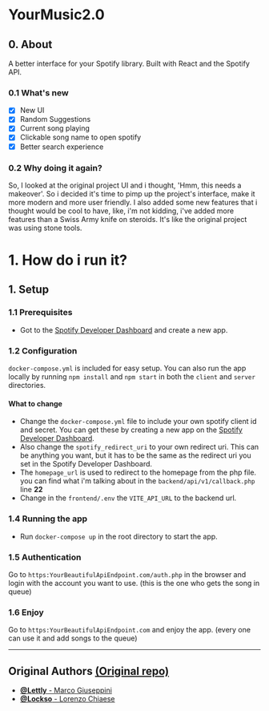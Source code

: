 # YourMusic2.0

## 0. About
A better interface for your Spotify library. Built with React and the Spotify API.

### 0.1 What's new
- [x] New UI
- [X] Random Suggestions
- [X] Current song playing
- [X] Clickable song name to open spotify
- [X] Better search experience

### 0.2 Why doing it again?
So, I looked at the original project UI and i thought, 'Hmm, this needs a makeover'. So i decided it's time to pimp up the project's interface, make it more modern and more user friendly. I also added some new features that i thought would be cool to have, like, i'm not kidding, i've added more features than a Swiss Army knife on steroids. It's like the original project was using stone tools.

# 1. How do i run it?

## 1. Setup
### 1.1 Prerequisites
- Got to the [Spotify Developer Dashboard](https://developer.spotify.com/dashboard/applications) and create a new app.

### 1.2 Configuration
`docker-compose.yml` is included for easy setup. You can also run the app locally by running `npm install` and `npm start` in both the `client` and `server` directories.

#### What to change
- Change the `docker-compose.yml` file to include your own spotify client id and secret. You can get these by creating a new app on the [Spotify Developer Dashboard](https://developer.spotify.com/dashboard/applications).
- Also change the `spotify_redirect_uri` to your own redirect uri. This can be anything you want, but it has to be the same as the redirect uri you set in the Spotify Developer Dashboard.
- The `homepage_url` is used to redirect to the homepage from the php file.
you can find what i'm talking about in the `backend/api/v1/callback.php` line **22**
- Change in the `frontend/.env` the `VITE_API_URL` to the backend url.


### 1.4 Running the app
- Run `docker-compose up` in the root directory to start the app.   

### 1.5 Authentication
Go to `https:YourBeautifulApiEndpoint.com/auth.php` in the browser and login with the account you want to use. (this is the one who gets the song in queue)

### 1.6 Enjoy
Go to `https:YourBeautifulApiEndpoint.com` and enjoy the app. (every one can use it and add songs to the queue)   

<hr/>

## Original Authors [(Original repo)](https://github.com/Lettly/YourMusic)
- [ **@Lettly** - Marco Giuseppini ](https://github.com/Lettly)
- [**@Lockso** - Lorenzo Chiaese](https://github.com/Lockso)


 
